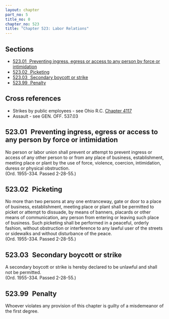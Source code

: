 ```yaml
---
layout: chapter
part_no: 5
title_no: 0
chapter_no: 523
title: "Chapter 523: Labor Relations"
---
```


## Sections

* [523.01   Preventing ingress, egress or access to any person by force or intimidation](#52301-preventing-ingress-egress-or-access-to-any-person-by-force-or-intimidation)
* [523.02   Picketing](#52302-picketing)
* [523.03   Secondary boycott or strike](#52303-secondary-boycott-or-strike)
* [523.99   Penalty](#52399-penalty)

## Cross references

* Strikes by public employees - see Ohio R.C. [Chapter 4117][ORC 4117]
* Assault - see GEN. OFF. 537.03

## 523.01   Preventing ingress, egress or access to any person by force or intimidation

No person or labor union shall prevent or attempt to prevent ingress or
access of any other person to or from any place of business, establishment,
meeting place or plant by the use of force, violence, coercion, intimidation,
duress or physical obstruction.\
(Ord. 1955-334. Passed 2-28-55.)

## 523.02   Picketing

No more than two persons at any one entranceway, gate or door to a place of
business, establishment, meeting place or plant shall be permitted to picket or
attempt to dissuade, by means of banners, placards or other means of
communication, any person from entering or leaving such place of business. Such
picketing shall be performed in a peaceful, orderly fashion, without
obstruction or interference to any lawful user of the streets or sidewalks and
without disturbance of the peace.\
(Ord. 1955-334. Passed 2-28-55.)

## 523.03   Secondary boycott or strike

A secondary boycott or strike is hereby declared to be unlawful and shall
not be permitted.\
(Ord. 1955-334. Passed 2-28-55.)

## 523.99   Penalty

Whoever violates any provision of this chapter is guilty of a misdemeanor of
the first degree.

[ORC 4117]:<https://codes.ohio.gov/ohio-revised-code/chapter-4117>
